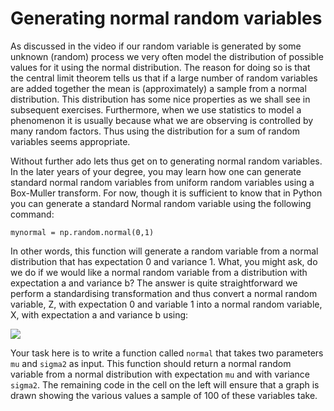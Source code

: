 # Generating normal random variables

As discussed in the video if our random variable is generated by some unknown (random) process we very often model the distribution of possible values for it using the normal distribution.  The reason for doing so is that the central limit theorem tells us that if a large number of random variables are added together the mean is (approximately) a sample from a normal distribution.  This distribution has some nice properties as we shall see in subsequent exercises.  Furthermore, when we use statistics to model a phenomenon it is usually because what we are observing is controlled by many random factors.  Thus using the distribution for a sum of random variables seems appropriate. 

Without further ado lets thus get on to generating normal random variables.  In the later years of your degree, you may learn how one can generate standard normal random variables from uniform random variables using a Box-Muller transform.  For now, though it is sufficient to know that in Python you can generate a standard Normal random variable using the following command:

````
mynormal = np.random.normal(0,1)
````

In other words, this function will generate a random variable from a normal distribution that has expectation 0 and variance 1.  What, you might ask, do we do if we would like a normal random variable from a distribution with expectation a and variance b?  The answer is quite straightforward we perform a standardising transformation and thus convert a normal random variable, Z, with expectation 0 and variable 1 into a normal random variable, X, with expectation a and variance b using:

![](https://render.githubusercontent.com/render/math?math=X=\sqrt{b}Z%2Ba)

Your task here is  to write a function called `normal` that takes two parameters `mu` and `sigma2` as input.  This function should return a normal random variable from a normal distribution with expectation `mu` and with variance `sigma2`.  The remaining code in the cell on the left will ensure that a graph is drawn showing the various values a sample of 100 of these variables take.
